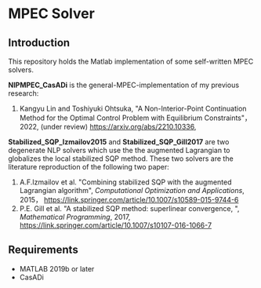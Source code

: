 # MPEC Solver

## Introduction

This repository holds the Matlab implementation of some self-written MPEC solvers. 

**NIPMPEC_CasADi** is the general-MPEC-implementation of my previous research:  

1. Kangyu Lin and Toshiyuki Ohtsuka, "A Non-Interior-Point Continuation Method for the Optimal Control Problem with Equilibrium Constraints"，2022, (under review)  <https://arxiv.org/abs/2210.10336>, 

**Stabilized_SQP_Izmailov2015** and **Stabilized_SQP_Gill2017** are two degenerate NLP solvers which use the the augmented Lagrangian to globalizes the local stabilized SQP method. These two solvers are the literature reproduction of the following two paper:

1. A.F.Izmailov et al. "Combining stabilized SQP with the augmented Lagrangian algorithm", *Computational Optimization and Applications*, 2015， <https://link.springer.com/article/10.1007/s10589-015-9744-6>
2. P.E. Gill et al. "A stabilized SQP method: superlinear convergence, ", *Mathematical Programming*, 2017, <https://link.springer.com/article/10.1007/s10107-016-1066-7>

## Requirements

- MATLAB 2019b or later
- CasADi
